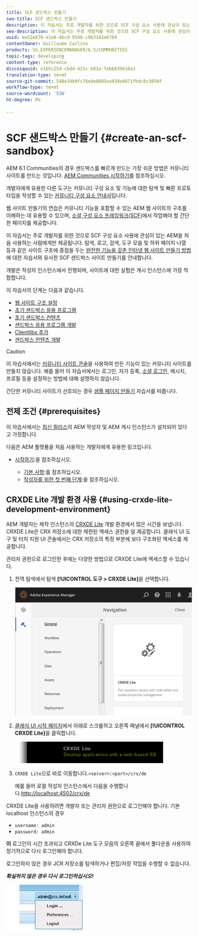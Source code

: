 ```yaml
---
title: SCF 샌드박스 만들기
seo-title: SCF 샌드박스 만들기
description: 이 자습서는 주로 개발자를 위한 것으로 SCF 구성 요소 사용에 관심이 있는 AEM을 처음 사용하는 사람에게만 제공됩니다.  SCF 샌드박스 사이트 생성을 안내합니다.
seo-description: 이 자습서는 주로 개발자를 위한 것으로 SCF 구성 요소 사용에 관심이 있는 AEM을 처음 사용하는 사람에게만 제공됩니다.  SCF 샌드박스 사이트 생성을 안내합니다.
uuid: ee52e670-e1e6-4bcd-9548-c963142e6704
contentOwner: Guillaume Carlino
products: SG_EXPERIENCEMANAGER/6.5/COMMUNITIES
topic-tags: developing
content-type: reference
discoiquuid: e1b5c25d-cbdd-421c-b81a-feb6039610a3
translation-type: tm+mt
source-git-commit: 548e19b0fc76ede8685ea938ed871fbdc8c3858f
workflow-type: tm+mt
source-wordcount: '536'
ht-degree: 0%

---
```




# SCF 샌드박스 만들기 {#create-an-scf-sandbox}


AEM 6.1 Communities의 경우 샌드박스를 빠르게 만드는 가장 쉬운 방법은 커뮤니티 사이트를 만드는 것입니다. [AEM Communities 시작하기](getting-started.md)를 참조하십시오.

개발자에게 유용한 다른 도구는 커뮤니티 구성 요소 및 기능에 대한 탐색 및 빠른 프로토타입을 작성할 수 있는 [커뮤니티 구성 요소 안내서](components-guide.md)입니다.

웹 사이트 만들기의 연습은 커뮤니티 기능을 포함할 수 있는 AEM 웹 사이트의 구조를 이해하는 데 유용할 수 있으며, [소셜 구성 요소 프레임워크(SCF)](scf.md)에서 작업해야 할 간단한 페이지를 제공합니다.

이 자습서는 주로 개발자를 위한 것으로 SCF 구성 요소 사용에 관심이 있는 AEM을 처음 사용하는 사람에게만 제공됩니다. 탐색, 로고, 검색, 도구 모음 및 하위 페이지 나열 등과 같은 사이트 구조에 중점을 두는 [완전한 기능을 갖춘 인터넷 웹 사이트 만들기 방법](../../help/sites-developing/website.md)에 대한 자습서와 유사한 SCF 샌드박스 사이트 만들기를 안내합니다.

개발은 작성자 인스턴스에서 진행되며, 사이트에 대한 실험은 게시 인스턴스에 가장 적합합니다.

이 자습서의 단계는 다음과 같습니다.

* [웹 사이트 구조 설정](setup-website.md)
* [초기 샌드박스 응용 프로그램](initial-app.md)
* [초기 샌드박스 컨텐츠](initial-content.md)
* [샌드박스 응용 프로그램 개발](develop-app.md)
* [Clientlibs 추가](add-clientlibs.md)
* [샌드박스 컨텐츠 개발](develop-content.md)

>[!CAUTION]
>
>이 자습서에서는 [커뮤니티 사이트 콘솔](sites-console.md)을 사용하여 만든 기능이 있는 커뮤니티 사이트를 만들지 않습니다. 예를 들어 이 자습서에서는 로그인, 자가 등록, [소셜 로그인](social-login.md), 메시지, 프로필 등을 설정하는 방법에 대해 설명하지 않습니다.
>
>간단한 커뮤니티 사이트가 선호되는 경우 [샘플 페이지 만들기](create-sample-page.md) 자습서를 따릅니다.

## 전제 조건 {#prerequisites}

이 자습서에서는 [최신 릴리스](deploy-communities.md#latest-releases)의 AEM 작성자 및 AEM 게시 인스턴스가 설치되어 있다고 가정합니다.

다음은 AEM 플랫폼을 처음 사용하는 개발자에게 유용한 링크입니다.

* [시작하기](../../help/sites-deploying/deploy.md#getting-started):을 참조하십시오.

   * [기본 사항](../../help/sites-developing/the-basics.md):를 참조하십시오.
   * [작성자를 위한 첫 번째 단계](../../help/sites-authoring/first-steps.md):을 참조하십시오.

## CRXDE Lite 개발 환경 사용 {#using-crxde-lite-development-environment}

AEM 개발자는 제작 인스턴스의 [CRXDE Lite](../../help/sites-developing/developing-with-crxde-lite.md) 개발 환경에서 많은 시간을 보냅니다. CRXDE Lite은 CRX 저장소에 대한 제한된 액세스 권한을 덜 제공합니다. 클래식 UI 도구 및 터치 지원 UI 콘솔에서는 CRX 저장소의 특정 부분에 보다 구조화된 액세스를 제공합니다.

관리자 권한으로 로그인한 후에는 다양한 방법으로 CRXDE Lite에 액세스할 수 있습니다.

1. 전역 탐색에서 탐색 **[!UICONTROL 도구 > CRXDE Lite]**&#x200B;을 선택합니다.

   ![crxde-lite](assets/tools-crxde.png)

2. [클래식 UI 시작 페이지](http://localhost:4502/welcome.html)에서 아래로 스크롤하고 오른쪽 패널에서 **[!UICONTROL CRXDE Lite]**&#x200B;을 클릭합니다.

   ![classic-ui-crxde](assets/classic-ui-crxde.png)

3. `CRXDE Lite`으로 바로 이동합니다.`<server>:<port>/crx/de`

   예를 들어 로컬 작성자 인스턴스에서 다음을 수행합니다.[http://localhost:4502/crx/de](http://localhost:4502/crx/de)

CRXDE Lite을 사용하려면 개발자 또는 관리자 권한으로 로그인해야 합니다. 기본 localhost 인스턴스의 경우

* `username: admin`
* `password: admin`


**이** 로그인이 시간 초과되고 CRXDe Lite 도구 모음의 오른쪽 끝에서 풀다운을 사용하여 정기적으로 다시 로그인해야 합니다.

로그인하지 않은 경우 JCR 저장소를 탐색하거나 편집/저장 작업을 수행할 수 없습니다.

***확실하지 않은 경우 다시 로그인하십시오!***

![재로그인](assets/relogin.png)
